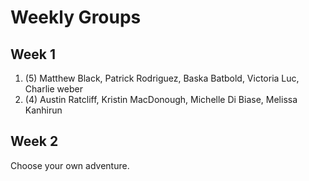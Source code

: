 # Weekly Groups

## Week 1

1. (5) Matthew Black, Patrick Rodriguez, Baska Batbold, Victoria Luc, Charlie weber
2. (4) Austin Ratcliff, Kristin MacDonough, Michelle Di Biase, Melissa Kanhirun

## Week 2

Choose your own adventure.  
